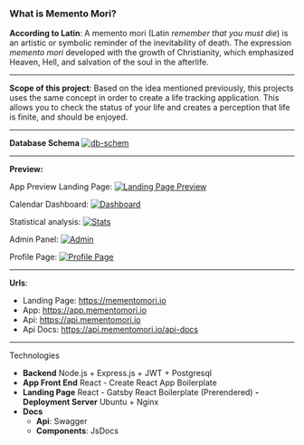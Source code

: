 ### **What is Memento Mori?**
**According to Latin**: A memento mori (Latin *remember that you must die*) is an artistic or symbolic reminder of the inevitability of death. The expression *memento mori* developed with the growth of Christianity, which emphasized Heaven, Hell, and salvation of the soul in the afterlife.

------------


**Scope of this project**: Based on the idea mentioned previously, this projects uses the same concept in order to create a life tracking application. This allows you to check the status of your life and creates a perception that life is finite, and should be enjoyed.

------------
**Database Schema**
[![db-schem](https://github.com/romanpastu/MementoMori/blob/master/Database/db-schema.png?raw=true "db-schem")](https://github.com/romanpastu/MementoMori/blob/master/Database/db-schema.png?raw=true "db-schem")

------------

**Preview:**

App Preview Landing Page:
[![Landing Page Preview](https://i.imgur.com/23rtkPH.png "Landing Page Preview")](https://i.imgur.com/23rtkPH.png "Landing Page Preview")

Calendar Dashboard:
[![Dashboard](https://i.imgur.com/3A5TMNo.png "Dashboard")](https://i.imgur.com/3A5TMNo.png "Dashboard")

Statistical analysis:
[![Stats](https://i.imgur.com/PZctOY5.png "Stats")](https://i.imgur.com/PZctOY5.png "Stats")

Admin Panel:
[![Admin](https://i.imgur.com/JM3V1Da.png "Admin")](https://i.imgur.com/JM3V1Da.png "Admin")

Profile Page:
[![Profile Page](https://i.imgur.com/Eh8JEt5.png "Profile Page")](https://i.imgur.com/Eh8JEt5.png "Profile Page")


------------

**Urls**:

- Landing Page: https://mementomori.io
- App: https://app.mementomori.io
- Api: https://api.mementomori.io
- Api Docs: https://api.mementomori.io/api-docs

------------

Technologies
- **Backend**
	 Node.js + Express.js + JWT + Postgresql
- **App Front End**
	React - Create React App Boilerplate
- **Landing Page**
	React - Gatsby React Boilerplate (Prerendered)
**- Deployment Server**
	Ubuntu + Nginx
- **Docs**
	- **Api**: Swagger
	- **Components**: JsDocs
